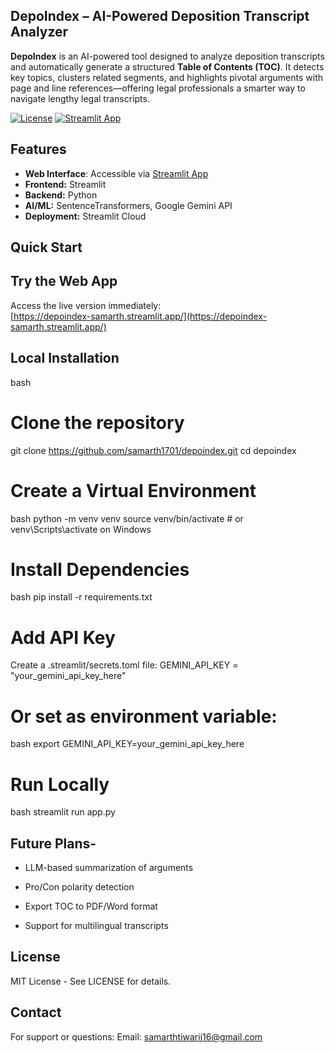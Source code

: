 ##  DepoIndex – AI-Powered Deposition Transcript Analyzer

**DepoIndex** is an AI-powered tool designed to analyze deposition transcripts and automatically generate a structured **Table of Contents (TOC)**. It detects key topics, clusters related segments, and highlights pivotal arguments with page and line references—offering legal professionals a smarter way to navigate lengthy legal transcripts.

[![License](https://img.shields.io/badge/license-MIT-blue.svg)](LICENSE)
[![Streamlit App](https://static.streamlit.io/badges/streamlit_badge_black_white.svg)](https://depoindex-samarth.streamlit.app/)


##  Features

- **Web Interface**: Accessible via [Streamlit App](https://depoindex-samarth.streamlit.app/)
- **Frontend:** Streamlit
- **Backend:** Python
- **AI/ML:** SentenceTransformers, Google Gemini API
- **Deployment:** Streamlit Cloud

##  Quick Start

## Try the Web App
Access the live version immediately:  
 [https://depoindex-samarth.streamlit.app/](https://depoindex-samarth.streamlit.app/)

## Local Installation
bash
# Clone the repository
git clone https://github.com/samarth1701/depoindex.git
cd depoindex

# Create a Virtual Environment
bash
python -m venv venv
source venv/bin/activate  # or venv\Scripts\activate on Windows

# Install Dependencies
bash
pip install -r requirements.txt

# Add API Key
Create a .streamlit/secrets.toml file:
GEMINI_API_KEY = "your_gemini_api_key_here"

# Or set as environment variable:
bash
export GEMINI_API_KEY=your_gemini_api_key_here

# Run Locally
bash
streamlit run app.py

## Future Plans-
- LLM-based summarization of arguments

- Pro/Con polarity detection

- Export TOC to PDF/Word format

- Support for multilingual transcripts

## License
MIT License - See LICENSE for details.

## Contact
For support or questions:
Email: samarthtiwarij16@gmail.com

